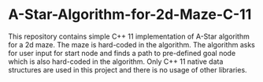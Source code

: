 # A-Star-Algorithm-for-2d-Maze-C-11
This repository contains simple C++ 11 implementation of A-Star algorithm for a 2d maze. The maze is hard-coded in the algorithm. The algorithm asks for user input for start node and finds a path to pre-defined goal node which is also hard-coded in the algorithm. Only C++ 11 native data structures are used in this project and there is no usage of other libraries.
